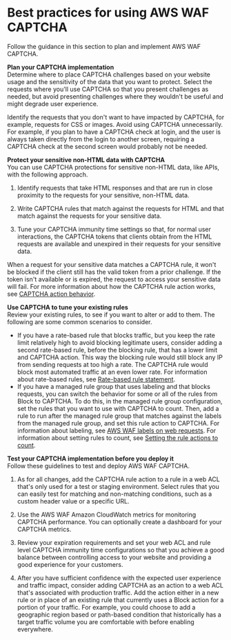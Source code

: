 # Best practices for using AWS WAF CAPTCHA<a name="waf-captcha-best-practices"></a>

Follow the guidance in this section to plan and implement AWS WAF CAPTCHA\.

**Plan your CAPTCHA implementation**  
Determine where to place CAPTCHA challenges based on your website usage and the sensitivity of the data that you want to protect\. Select the requests where you'll use CAPTCHA so that you present challenges as needed, but avoid presenting challenges where they wouldn't be useful and might degrade user experience\. 

Identify the requests that you don't want to have impacted by CAPTCHA, for example, requests for CSS or images\. Avoid using CAPTCHA unnecessarily\. For example, if you plan to have a CAPTCHA check at login, and the user is always taken directly from the login to another screen, requiring a CAPTCHA check at the second screen would probably not be needed\. 

**Protect your sensitive non\-HTML data with CAPTCHA**  
You can use CAPTCHA protections for sensitive non\-HTML data, like APIs, with the following approach\. 

1. Identify requests that take HTML responses and that are run in close proximity to the requests for your sensitive, non\-HTML data\. 

1. Write CAPTCHA rules that match against the requests for HTML and that match against the requests for your sensitive data\. 

1. Tune your CAPTCHA immunity time settings so that, for normal user interactions, the CAPTCHA tokens that clients obtain from the HTML requests are available and unexpired in their requests for your sensitive data\. 

When a request for your sensitive data matches a CAPTCHA rule, it won't be blocked if the client still has the valid token from a prior challenge\. If the token isn't available or is expired, the request to access your sensitive data will fail\. For more information about how the CAPTCHA rule action works, see [CAPTCHA action behavior](waf-captcha-how-it-works.md#waf-captcha-action)\.

**Use CAPTCHA to tune your existing rules**  
Review your existing rules, to see if you want to alter or add to them\. The following are some common scenarios to consider\. 
+ If you have a rate\-based rule that blocks traffic, but you keep the rate limit relatively high to avoid blocking legitimate users, consider adding a second rate\-based rule, before the blocking rule, that has a lower limit and CAPTCHA action\. This way the blocking rule would still block any IP from sending requests at too high a rate\. The CAPTCHA rule would block most automated traffic at an even lower rate\. For information about rate\-based rules, see [Rate\-based rule statement](waf-rule-statement-type-rate-based.md)\.
+ If you have a managed rule group that uses labeling and that blocks requests, you can switch the behavior for some or all of the rules from Block to CAPTCHA\. To do this, in the managed rule group configuration, set the rules that you want to use with CAPTCHA to count\. Then, add a rule to run after the managed rule group that matches against the labels from the managed rule group, and set this rule action to CAPTCHA\. For information about labeling, see [AWS WAF labels on web requests](waf-rule-labels.md)\. For information about setting rules to count, see [Setting the rule actions to count](web-acl-rule-group-override-options.md#web-acl-rule-group-override-options-rules)\. 

**Test your CAPTCHA implementation before you deploy it**  
Follow these guidelines to test and deploy AWS WAF CAPTCHA\.

1. As for all changes, add the CAPTCHA rule action to a rule in a web ACL that's only used for a test or staging environment\. Select rules that you can easily test for matching and non\-matching conditions, such as a custom header value or a specific URL\. 

1. Use the AWS WAF Amazon CloudWatch metrics for monitoring CAPTCHA performance\. You can optionally create a dashboard for your CAPTCHA metrics\.

1. Review your expiration requirements and set your web ACL and rule level CAPTCHA immunity time configurations so that you achieve a good balance between controlling access to your website and providing a good experience for your customers\. 

1. After you have sufficient confidence with the expected user experience and traffic impact, consider adding CAPTCHA as an action to a web ACL that's associated with production traffic\. Add the action either in a new rule or in place of an existing rule that currently uses a Block action for a portion of your traffic\. For example, you could choose to add a geographic region based or path\-based condition that historically has a target traffic volume you are comfortable with before enabling everywhere\. 